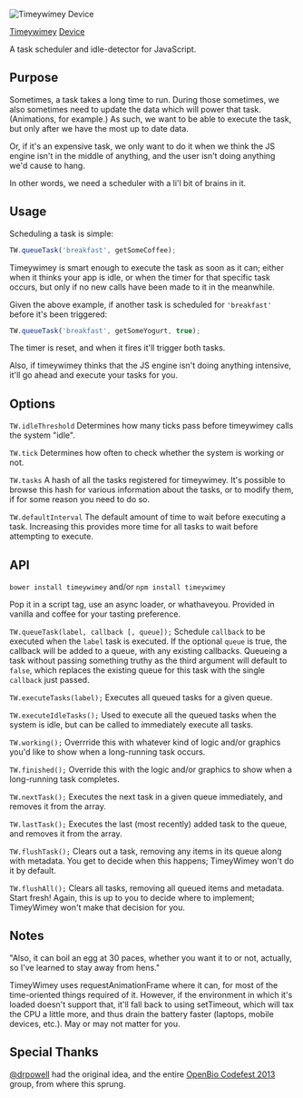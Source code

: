 ![Timeywimey Device](http://25.media.tumblr.com/tumblr_lh1tjkLSkG1qa0q13o1_500.jpg)

[Timeywimey](http://www.youtube.com/watch?v=LakwV3P3qII) [Device](http://www.youtube.com/watch?v=8LqmAQwHNA0)

A task scheduler and idle-detector for JavaScript.

## Purpose

Sometimes, a task takes a long time to run. During those sometimes, we also sometimes need to update the data which will power that task. (Animations, for example.) As such, we want to be able to execute the task, but only after we have the most up to date data.

Or, if it's an expensive task, we only want to do it when we think the JS engine isn't in the middle of anything, and the user isn't doing anything we'd cause to hang.

In other words, we need a scheduler with a li'l bit of brains in it.

## Usage

Scheduling a task is simple:

```javascript
TW.queueTask('breakfast', getSomeCoffee);
```

Timeywimey is smart enough to execute the task as soon as it can; either when it thinks your app is idle, or when the timer for that specific task occurs, but only if no new calls have been made to it in the meanwhile.

Given the above example, if another task is scheduled for `'breakfast'` before it's been triggered:

```javascript
TW.queueTask('breakfast', getSomeYogurt, true);
```

The timer is reset, and when it fires it'll trigger both tasks.

Also, if timeywimey thinks that the JS engine isn't doing anything intensive, it'll go ahead and execute your tasks for you.

## Options

`TW.idleThreshold`
Determines how many ticks pass before timeywimey calls the system "idle".

`TW.tick`
Determines how often to check whether the system is working or not.

`TW.tasks`
A hash of all the tasks registered for timeywimey.  It's possible to browse this hash for various information about the tasks, or to modify them, if for some reason you need to do so.

`TW.defaultInterval`
The default amount of time to wait before executing a task.  Increasing this provides more time for all tasks to wait before attempting to execute.

## API

`bower install timeywimey`
and/or
`npm install timeywimey`

Pop it in a script tag, use an async loader, or whathaveyou.  Provided in vanilla and coffee for your tasting preference.

`TW.queueTask(label, callback [, queue]);`
Schedule `callback` to be executed when the `label` task is executed.  If the optional `queue` is true, the callback will be added to a queue, with any existing callbacks.  Queueing a task without passing something truthy as the third argument will default to `false`, which replaces the existing queue for this task with the single `callback` just passed.

`TW.executeTasks(label);`
Executes all queued tasks for a given queue.

`TW.executeIdleTasks();`
Used to execute all the queued tasks when the system is idle, but can be called to immediately execute all tasks.

`TW.working();`
Overrride this with whatever kind of logic and/or graphics you'd like to show when a long-running task occurs.

`TW.finished();`
Override this with the logic and/or graphics to show when a long-running task completes.

`TW.nextTask();`
Executes the next task in a given queue immediately, and removes it from the array.

`TW.lastTask();`
Executes the last (most recently) added task to the queue, and removes it from the array.

`TW.flushTask();`
Clears out a task, removing any items in its queue along with metadata.  You get to decide when this happens; TimeyWimey won't do it by default.

`TW.flushAll();`
Clears all tasks, removing all queued items and metadata.  Start fresh!  Again, this is up to you to decide where to implement; TimeyWimey won't make that decision for you.

## Notes

"Also, it can boil an egg at 30 paces, whether you want it to or not, actually, so I've learned to stay away from hens."

TimeyWimey uses requestAnimationFrame where it can, for most of the time-oriented things required of it.  However, if the environment in which it's loaded doesn't support that, it'll fall back to using setTimeout, which will tax the CPU a little more, and thus drain the battery faster (laptops, mobile devices, etc.).  May or may not matter for you.

## Special Thanks

[@drpowell](https://github.com/drpowell) had the original idea, and the entire [OpenBio Codefest 2013](http://www.open-bio.org/wiki/Codefest_2013) group, from where this sprung.
